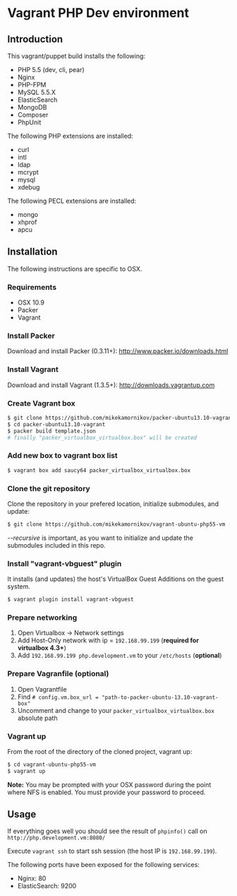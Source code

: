 # Vagrant PHP Dev environment

## Introduction

This vagrant/puppet build installs the following:
- PHP 5.5 (dev, cli, pear)
- Nginx
- PHP-FPM
- MySQL 5.5.X
- ElasticSearch
- MongoDB
- Composer
- PhpUnit

The following PHP extensions are installed:
- curl
- intl
- ldap
- mcrypt
- mysql
- xdebug

The following PECL extensions are installed:
- mongo
- xhprof
- apcu

## Installation

The following instructions are specific to OSX.

### Requirements

- OSX 10.9
- Packer
- Vagrant

### Install Packer

Download and install Packer (0.3.11+): http://www.packer.io/downloads.html

### Install Vagrant

Download and install Vagrant (1.3.5+): http://downloads.vagrantup.com

### Create Vagrant box

```sh
$ git clone https://github.com/mikekamornikov/packer-ubuntu13.10-vagrant
$ cd packer-ubuntu13.10-vagrant
$ packer build template.json
# finally "packer_virtualbox_virtualbox.box" will be created
```

### Add new box to vagrant box list

```sh
$ vagrant box add saucy64 packer_virtualbox_virtualbox.box
```

### Clone the git repository

Clone the repository in your prefered location, initialize submodules, and update:

```sh
$ git clone https://github.com/mikekamornikov/vagrant-ubuntu-php55-vm --recursive
```

*--recursive* is important, as you want to initialize and update the submodules included in this repo.

### Install "vagrant-vbguest" plugin

It installs (and updates) the host's VirtualBox Guest Additions on the guest system.

```sh
$ vagrant plugin install vagrant-vbguest
```

### Prepare networking

1. Open Virtualbox -> Network settings
2. Add Host-Only network with ip = `192.168.99.199` (**required for virtualbox 4.3+**)
3. Add `192.168.99.199 php.development.vm` to your `/etc/hosts` (**optional**)

### Prepare Vagranfile (optional)

1. Open Vagrantfile
2. Find `# config.vm.box_url = "path-to-packer-ubuntu-13.10-vagrant-box"`
3. Uncomment and change to your `packer_virtualbox_virtualbox.box` absolute path

### Vagrant up

From the root of the directory of the cloned project, vagrant up:

```sh
$ cd vagrant-ubuntu-php55-vm
$ vagrant up
```

**Note:** You may be prompted with your OSX password during the point where NFS is enabled. You must provide your password to proceed.

## Usage

If everything goes well you should see the result of `phpinfo()` call on `http://php.development.vm:8080/`

Execute `vagrant ssh` to start ssh session (the host IP is `192.168.99.199`).

The following ports have been exposed for the following services:
* Nginx: 80
* ElasticSearch: 9200
